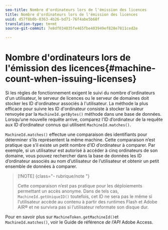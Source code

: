 ```yaml
---
seo-title: Nombre d'ordinateurs lors de l'émission des licences
title: Nombre d'ordinateurs lors de l'émission des licences
uuid: d57f8b0b-0363-4b26-bd71-76f4abe5b68f
translation-type: tm+mt
source-git-commit: 7e8df034035fe465fbe403949ef828e7811ced2e

---
```



# Nombre d&#39;ordinateurs lors de l&#39;émission des licences{#machine-count-when-issuing-licenses}

Si les règles de fonctionnement exigent le suivi du nombre d&#39;ordinateurs d&#39;un utilisateur, le serveur de licences ou le serveur de domaines doit stocker les ID d&#39;ordinateur associés à l&#39;utilisateur. La méthode la plus efficace pour suivre les ID d&#39;ordinateur consiste à stocker la valeur renvoyée par la `MachineId.getBytes()` méthode dans une base de données. Lorsqu’une nouvelle requête arrive, comparez l’ID d’ordinateur de la requête aux ID d’ordinateur connus qui utilisent `MachineId.matches()`.

`MachineId.matches()` effectue une comparaison des identifiants pour déterminer s’ils représentent la même machine. Cette comparaison n’est pratique que s’il existe un petit nombre d’ID d’ordinateur à comparer. Par exemple, si un utilisateur est autorisé à accéder à cinq ordinateurs de son domaine, vous pouvez rechercher dans la base de données les ID d’ordinateur associés au nom d’utilisateur de l’utilisateur et obtenir un petit ensemble de données à comparer.

>[!NOTE] {class=&quot;- rubrique/note &quot;}
>
>Cette comparaison n’est pas pratique pour les déploiements permettant un accès anonyme. Dans de tels cas, `MachineId.getUniqueID()` toutefois, cet ID ne sera pas le même si l’utilisateur accède au contenu à partir des runtimes Flash et Adobe AIR® et ne survivra pas si l’utilisateur reformate son disque dur.

Pour en savoir plus sur `MachineToken.getMachineId()`et `MachineId.matches()`, voir le Guide de référence *de l’API* Adobe Access.
